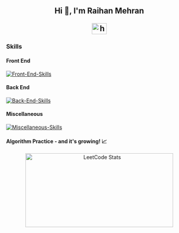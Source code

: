 <div align="center">
  <h2>Hi 👋, I'm Raihan Mehran
<p align="center">
<a href="https://www.linkedin.com/in/raihanmehran/" target="_blank"><img align="center" src="https://raw.githubusercontent.com/rahuldkjain/github-profile-readme-generator/master/src/images/icons/Social/linked-in-alt.svg" alt="https://www.linkedin.com/in/raihanmehran/" height="30" width="40" /></a>
</p>
</h2>

</div>

<!--
- 📝 Currently learning NodeJs / ReactJS -->
<!-- - 👨‍💻 All of my projects are available at [anas-barre.com](https://anas-barre.netlify.app/) -->
<!--
- 📫 Reach me **raihan.mehran@hotmail.com**
- 📄 Know about my experiences [LinkedIn](https://www.linkedin.com/in/raihanmehran/)
<!--
- Codewars <a href="https://www.codewars.com/users/Sana-Shabeel" traget="_blank"><img align="center" src="https://www.codewars.com/users/Sana-Shabeel/badges/large" /></a>

- Leetcode <a href="https://www.leetcode.com/sana-shabeel" target="blank"><img align="center" src="https://raw.githubusercontent.com/rahuldkjain/github-profile-readme-generator/master/src/images/icons/Social/leet-code.svg" alt="sana-shabeel" height="30" width="40" />
-->

<!--
<h3 align="left">Connect with me:</h3>
<p align="left">
<a href="https://www.linkedin.com/in/raihanmehran/" target="_blank"><img align="center" src="https://raw.githubusercontent.com/rahuldkjain/github-profile-readme-generator/master/src/images/icons/Social/linked-in-alt.svg" alt="https://www.linkedin.com/in/anas-barre-93303723a/" height="30" width="40" /></a>
</p>

-->

<!-- 
<h3 align="left">Languages and Tools:</h3>
<div style="display:flex;justify-content:space-between;gap:10%;"> 
  <a href="https://www.docker.com/" target="_blank" rel="noreferrer"> <img src="https://raw.githubusercontent.com/devicons/devicon/master/icons/docker/docker-original-wordmark.svg" alt="docker" width="40" height="40" /> </a> 
  <a href="https://expressjs.com" target="_blank" rel="noreferrer"> <img src="https://raw.githubusercontent.com/devicons/devicon/master/icons/express/express-original-wordmark.svg" alt="express" width="40" height="40" /> </a> 
  <a href="https://www.figma.com/" target="_blank" rel="noreferrer"> <img src="https://www.vectorlogo.zone/logos/figma/figma-icon.svg" alt="figma" width="40" height="40" /> </a> 
  <a href="https://graphql.org" target="_blank" rel="noreferrer"> <img src="https://www.vectorlogo.zone/logos/graphql/graphql-icon.svg" alt="graphql" width="40" height="40" /> 
  </a> <a href="https://heroku.com" target="_blank" rel="noreferrer"> <img src="https://www.vectorlogo.zone/logos/heroku/heroku-icon.svg" alt="heroku" width="40" height="40" /> </a> 
  <a href="https://developer.mozilla.org/en-US/docs/Web/JavaScript" target="_blank" rel="noreferrer"> <img src="https://raw.githubusercontent.com/devicons/devicon/master/icons/javascript/javascript-original.svg" alt="javascript" width="40" height="40" /> </a>
  <a href="https://www.typescriptlang.org/" target="_blank" rel="noreferrer"> <img src="https://raw.githubusercontent.com/devicons/devicon/master/icons/typescript/typescript-original.svg" alt="typescript" width="40" height="40" /> </a>
  <a href="https://www.mysql.com/" target="_blank" rel="noreferrer"> <img src="https://raw.githubusercontent.com/devicons/devicon/master/icons/mysql/mysql-original-wordmark.svg" alt="mysql" width="40" height="40" /> </a> 
  <a href="https://nodejs.org" target="_blank" rel="noreferrer"> <img src="https://raw.githubusercontent.com/devicons/devicon/master/icons/nodejs/nodejs-original-wordmark.svg" alt="nodejs" width="40" height="40" /> </a> <a href="https://reactjs.org/" target="_blank" rel="noreferrer"> <img src="https://raw.githubusercontent.com/devicons/devicon/master/icons/react/react-original-wordmark.svg" alt="react" width="40" height="40" /> </a> <a href="https://tailwindcss.com/" target="_blank" rel="noreferrer"> <img src="https://www.vectorlogo.zone/logos/tailwindcss/tailwindcss-icon.svg" alt="tailwind" width="40" height="40" /> </a>  </div>
-->


### Skills

#### Front End
[![Front-End-Skills](https://skills.thijs.gg/icons?i=ts,js,react,angular,html,css,materialui,bootstrap&theme=light)](https://skills.thijs.gg)
#### Back End
[![Back-End-Skills](https://skills.thijs.gg/icons?i=cs,dotnet,nodejs,graphql,postgres,mysql,sqlite,azure&theme=light)](https://skills.thijs.gg)
#### Miscellaneous
[![Miscellaneous-Skills](https://skills.thijs.gg/icons?i=git,postman,bash,powershell,github,docker,figma,jira,miro,flyio&theme=light)](https://skills.thijs.gg)

 ####
 #### Algorithm Practice - and it's growing! 📈
<p align="center">
   <a href="https://leetcode.com/danJecu/" target="_blank">
  <img src="https://leetcard.jacoblin.cool/mehran99?theme=dark" alt="LeetCode Stats" height="200" width="400">
 </a>
</p>

<!--
**raihanmehran/raihanmehran** is a ✨ _special_ ✨ repository because its `README.md` (this file) appears on your GitHub profile.

Here are some ideas to get you started:

- 🔭 I’m currently working on ...
- 🌱 I’m currently learning ...
- 👯 I’m looking to collaborate on ...
- 🤔 I’m looking for help with ...
- 💬 Ask me about ...
- 📫 How to reach me: ...
- 😄 Pronouns: ...
- ⚡ Fun fact: ...
-->

